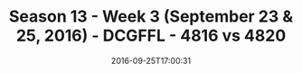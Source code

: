 ---
title: Season 13 - Week 3 (September 23 & 25, 2016) - DCGFFL - 4816 vs 4820
teams_score:
- team: 4816
  score:
- team: 4820
  score: 19
mvp: A. Hines (Gold); L. Walton (Midnight)
game-ball: K. Daniel (Gold); J. Piferoen (Midnight)
season: 13
week: 3
date: '2016-09-25T17:00:31'
pageid: season-13-week-3-september-23-25-2016-4816-vs-4820
---